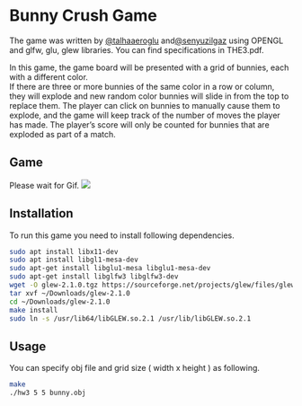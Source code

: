 
# Bunny Crush Game

The game was written by [@talhaaeroglu](https://www.github.com/talhaaeroglu) and[@senyuzilgaz](https://www.github.com/senyuzilgaz) using OPENGL and glfw, glu, glew libraries. You can find specifications in THE3.pdf.

In this game, the game board will be presented with a grid of bunnies, each with a different color.\
If there are three or more bunnies of the same color in a row or column, they will explode and new
random color bunnies will slide in from the top to replace them. The player can click on bunnies to
manually cause them to explode, and the game will keep track of the number of moves the player
has made. The player’s score will only be counted for bunnies that are exploded as part of a match.

## Game
Please wait for Gif.
![](https://github.com/talhaaeroglu/477-hw3/blob/main/477hw3.gif)

## Installation
To run this game you need to install following dependencies.
```bash
sudo apt install libx11-dev
sudo apt install libgl1-mesa-dev
sudo apt-get install libglu1-mesa libglu1-mesa-dev
sudo apt-get install libglfw3 libglfw3-dev
wget -O glew-2.1.0.tgz https://sourceforge.net/projects/glew/files/glew/2.1.0/glew-2.1.0.tgz/download
tar xvf ~/Downloads/glew-2.1.0
cd ~/Downloads/glew-2.1.0
make install 
sudo ln -s /usr/lib64/libGLEW.so.2.1 /usr/lib/libGLEW.so.2.1
```
## Usage
You can specify obj file and grid size ( width x height ) as following.
```bash
make
./hw3 5 5 bunny.obj
```

  
